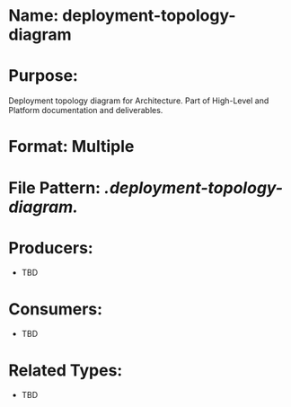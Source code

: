 # Name: deployment-topology-diagram

# Purpose:
Deployment topology diagram for Architecture. Part of High-Level and Platform documentation and deliverables.

# Format: Multiple

# File Pattern: *.deployment-topology-diagram.*

# Producers:
- TBD

# Consumers:
- TBD

# Related Types:
- TBD
